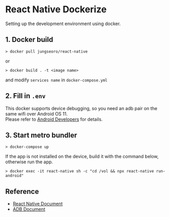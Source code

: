 # React Native Dockerize
Setting up the development environment using docker.  
## 1. Docker build  
```
> docker pull jungseoro/react-native 
```  
or  
```
> docker build . -t <image name> 
``` 
and modify `services name` in `docker-compose.yml`
## 2. Fill in `.env`  
This docker supports device debugging, so you need an adb pair on the same wifi over Android OS 11.  
Please refer to [Android Developers](https://developer.android.com/studio/command-line/adb?hl=ko#connect-to-a-device-over-wi-fi-android-11+) for details.  
## 3. Start metro bundler  
```
> docker-compose up
```  
If the app is not installed on the device, build it with the command below, otherwise run the app.
```
> docker exec -it react-native sh -c "cd /vol && npx react-native run-android"
```
## Reference  
* [React Native Document](https://reactnative.dev/docs/environment-setup)
* [ADB Document](https://developer.android.com/studio/command-line/adb?hl=ko)